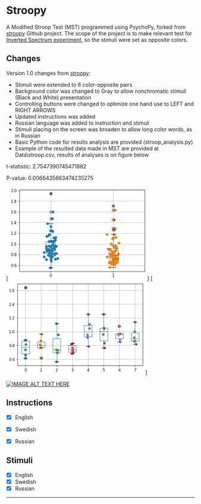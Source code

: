 # Stroopy
A Modified Stroop Test (MST) programmed using PsychoPy, forked from [stroopy](https://github.com/marsja/stroopy) Github project.
The scope of the project is to make relevant test for [Inverted Spectrum experiment](https://osf.io/ed4sy/), so the stimuli were set as opposite colors. 

## Changes
Version 1.0 changes from [stroopy](https://github.com/marsja/stroopy):
* Stimuli were extended to 6 color-opposite pairs
* Background color was changed to Gray to allow nonchromatic stimuli (Black and White) presentation
* Controlling buttons were changed to optimize one hand use to LEFT and RIGHT ARROWS
* Updated instructions was added
* Russian language was added to instruction and stimuli
* Stimuli placing on the screen was broaden to allow long color words, as in Russian
* Basic Python code for results analysis are provided (stroop_analysis.py)
* Example of the resulted data made in MST are provided at Data\stroop.csv, results of analyses is on figure below
  
t-statistic: 2.7547390745471882

P-value: 0.0066435663474235275

[![overall statistics](MST1.png)]
[![statistics by color](MST2.png)]

[![IMAGE ALT TEXT HERE](https://i.ytimg.com/vi/re8i-CZwREI/0.jpg)](https://www.youtube.com/watch?v=re8i-CZwREI)


## Instructions
- [x] English
- [x] Swedish
- [x] Russian


## Stimuli
- [x] English
- [x] Swedish
- [x] Russian

---------
